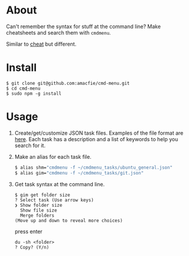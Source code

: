 # About

Can't remember the syntax for stuff at the command line?
Make cheatsheets and search them with `cmdmenu`.

Similar to [cheat](https://github.com/chrisallenlane/cheat) but different.


# Install

    $ git clone git@github.com:amacfie/cmd-menu.git
    $ cd cmd-menu
    $ sudo npm -g install


# Usage

1. Create/get/customize JSON task files. Examples of the file format are
  [here](https://github.com/amacfie/cmdmenu_tasks).
  Each task has a description and a list of keywords to help you search for it.

2. Make an alias for each task file.
    ```bash
    $ alias shm="cmdmenu -f ~/cmdmenu_tasks/ubuntu_general.json"
    $ alias gim="cmdmenu -f ~/cmdmenu_tasks/git.json"
    ```

3. Get task syntax at the command line.

    ```
    $ gim get folder size
    ? Select task (Use arrow keys)
    ❯ Show folder size
      Show file size
      Merge folders
    (Move up and down to reveal more choices)
    ```
    press enter

    ```
    du -sh <folder>
    ? Copy? (Y/n)
    ```

